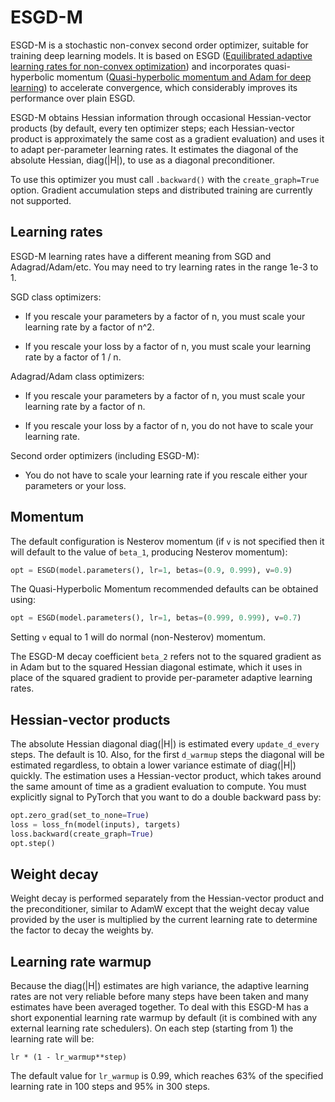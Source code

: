 # ESGD-M

ESGD-M is a stochastic non-convex second order optimizer, suitable for training deep learning models. It is based on ESGD ([Equilibrated adaptive learning rates for non-convex optimization](https://proceedings.neurips.cc/paper/2015/file/430c3626b879b4005d41b8a46172e0c0-Paper.pdf)) and incorporates quasi-hyperbolic momentum ([Quasi-hyperbolic momentum and Adam for deep learning](https://arxiv.org/abs/1810.06801)) to accelerate convergence, which considerably improves its performance over plain ESGD.

ESGD-M obtains Hessian information through occasional Hessian-vector products (by default, every ten optimizer steps; each Hessian-vector product is approximately the same cost as a gradient evaluation) and uses it to adapt per-parameter learning rates. It estimates the diagonal of the absolute Hessian, diag(|H|), to use as a diagonal preconditioner.

To use this optimizer you must call `.backward()` with the `create_graph=True` option. Gradient accumulation steps and distributed training are currently not supported.

## Learning rates

ESGD-M learning rates have a different meaning from SGD and Adagrad/Adam/etc. You may need to try learning rates in the range 1e-3 to 1.

SGD class optimizers:

* If you rescale your parameters by a factor of n, you must scale your learning rate by a factor of n^2.

* If you rescale your loss by a factor of n, you must scale your learning rate by a factor of 1 / n.

Adagrad/Adam class optimizers:

* If you rescale your parameters by a factor of n, you must scale your learning rate by a factor of n.

* If you rescale your loss by a factor of n, you do not have to scale your learning rate.

Second order optimizers (including ESGD-M):

* You do not have to scale your learning rate if you rescale either your parameters or your loss.

## Momentum

The default configuration is Nesterov momentum (if `v` is not specified then it will default to the value of `beta_1`, producing Nesterov momentum):

```python
opt = ESGD(model.parameters(), lr=1, betas=(0.9, 0.999), v=0.9)
```

The Quasi-Hyperbolic Momentum recommended defaults can be obtained using:

```python
opt = ESGD(model.parameters(), lr=1, betas=(0.999, 0.999), v=0.7)
```

Setting `v` equal to 1 will do normal (non-Nesterov) momentum.

The ESGD-M decay coefficient `beta_2` refers not to the squared gradient as in Adam but to the squared Hessian diagonal estimate, which it uses in place of the squared gradient to provide per-parameter adaptive learning rates.

## Hessian-vector products

The absolute Hessian diagonal diag(|H|) is estimated every `update_d_every` steps. The default is 10. Also, for the first `d_warmup` steps the diagonal will be estimated regardless, to obtain a lower variance estimate of diag(|H|) quickly. The estimation uses a Hessian-vector product, which takes around the same amount of time as a gradient evaluation to compute. You must explicitly signal to PyTorch that you want to do a double backward pass by:

```python
opt.zero_grad(set_to_none=True)
loss = loss_fn(model(inputs), targets)
loss.backward(create_graph=True)
opt.step()
```

## Weight decay

Weight decay is performed separately from the Hessian-vector product and the preconditioner, similar to AdamW except that the weight decay value provided by the user is multiplied by the current learning rate to determine the factor to decay the weights by.

## Learning rate warmup

Because the diag(|H|) estimates are high variance, the adaptive learning rates are not very reliable before many steps have been taken and many estimates have been averaged together. To deal with this ESGD-M has a short exponential learning rate warmup by default (it is combined with any external learning rate schedulers). On each step (starting from 1) the learning rate will be:

`lr * (1 - lr_warmup**step)`

The default value for `lr_warmup` is 0.99, which reaches 63% of the specified learning rate in 100 steps and 95% in 300 steps.
